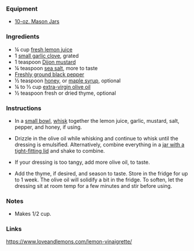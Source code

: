 ### Equipment

- [10-oz. Mason Jars](https://www.amazon.com/Bormioli-Rocco-Quattro-Stagioni-Mouth/dp/B073QBSHT3?&linkCode=sl1&tag=loveandlemobl-at-rc-eqli-20&linkId=8a3a847de31e317eb0648b76ea330480&language=en_US&ref_=as_li_ss_tl)

### Ingredients

- ¼ cup [fresh lemon juice](https://www.target.com/p/lemon-each/-/A-15013629?aflt=cse)
- 1 [small garlic clove](https://www.amazon.com/Garlic-Organic-1-Each/dp/B0788FLWK1?&linkCode=ll1&tag=loveandlemobl-at-rc-ingli-20&linkId=0cba47a5c19ae8ec732ebbf9e90ee12b&language=en_US&ref_=as_li_ss_tl), grated
- 1 teaspoon [Dijon mustard](https://www.target.com/p/maille-dijon-original-mustard-8-9oz/-/A-84887036?aflt=cse)
- ¼ teaspoon [sea salt](https://www.amazon.com/365-Everyday-Value-Salt-Fine/dp/B074J7X1DW?&linkCode=sl1&tag=loveandlemobl-at-rc-ingli-20&linkId=8f6a13f00ff77c4b50139a7ddcd95527&language=en_US&ref_=as_li_ss_tl), more to taste
- [Freshly ground black pepper](https://www.amazon.com/Frontier-Pepper-Medium-1-8-Ounce-Bottle/dp/B0001M113C?&linkCode=sl1&tag=loveandlemobl-at-rc-ingli-20&linkId=425920749191bb00c5b44bbe7fb5cb9f&language=en_US&ref_=as_li_ss_tl)
- ½ teaspoon [honey](https://www.target.com/p/nature-nate-39-s-100-pure-raw-unfiltered-organic-honey-8211-16oz/-/A-53499918?aflt=cse), or [maple syrup](https://www.amazon.com/Maple-Grove-Farms-Organic-Syrup/dp/B00061ES1U?th=1&linkCode=sl1&tag=loveandlemobl-at-rc-ingli-20&linkId=57e41dd8ddd66f868df8d9c66b61c259&language=en_US&ref_=as_li_ss_tl), optional
- ¼ to ⅓ cup [extra-virgin olive oil](https://www.target.com/p/graza-sizzle-extra-virgin-olive-oil-for-cooking-750ml/-/A-88686389?aflt=cse)
- ½ teaspoon fresh or dried thyme, optional

### Instructions

- In a [small bowl](https://www.amazon.com/Luminarc-N6938-Piece-Stackable-Clear/dp/B07GG633MZ?th=1&linkCode=sl1&tag=loveandlemobl-at-rc-instr-20&linkId=d818805fb988baa8a27f2c8268dbd7d3&language=en_US&ref_=as_li_ss_tl), [whisk](https://www.amazon.com/Stainless-Blending-Whisking-Stirring-Ouddy/dp/B00MHNZ85U?th=1&linkCode=sl1&tag=loveandlemobl-at-rc-instr-20&linkId=e11d498cf09dd374d8d91f547ea9a14f&language=en_US&ref_=as_li_ss_tl) together the lemon juice, garlic, mustard, salt, pepper, and honey, if using.
    
- Drizzle in the olive oil while whisking and continue to whisk until the dressing is emulsified. Alternatively, combine everything in a [jar with a tight-fitting lid](https://www.amazon.com/Bormioli-Rocco-Quattro-Stagioni-Mouth/dp/B073QBSHT3?&linkCode=sl1&tag=loveandlemobl-at-rc-instr-20&linkId=4e935eaa746b9bd483fbd176fb6d03cc&language=en_US&ref_=as_li_ss_tl) and shake to combine.
    
- If your dressing is too tangy, add more olive oil, to taste.
    
- Add the thyme, if desired, and season to taste. Store in the fridge for up to 1 week. The olive oil will solidify a bit in the fridge. To soften, let the dressing sit at room temp for a few minutes and stir before using.

### Notes

 - Makes 1/2 cup.

### Links
https://www.loveandlemons.com/lemon-vinaigrette/